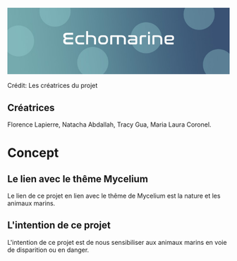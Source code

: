 ![](media/echomarine_banniere_page_projet.jpeg)

Crédit: Les créatrices du projet 

## Créatrices 
Florence Lapierre, Natacha Abdallah, Tracy Gua, Maria Laura Coronel. 

# Concept 

## Le lien avec le thême Mycelium 
Le lien de ce projet en lien avec le thême de Mycelium est la nature et les animaux marins.

## L'intention de ce projet
L'intention de ce projet est de nous sensibiliser aux animaux marins en voie de disparition ou en danger.





